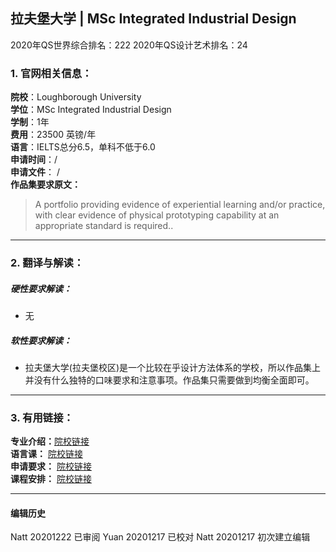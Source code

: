 ## 拉夫堡大学 | MSc Integrated Industrial Design

2020年QS世界综合排名：222
2020年QS设计艺术排名：24


### 1. 官网相关信息：

**院校**：Loughborough University  
**学位**：MSc Integrated Industrial Design   
**学制**：1年  
**费用**：23500 英镑/年  
**语言**：IELTS总分6.5，单科不低于6.0  
**申请时间**：/  
**申请文件**： /  
**作品集要求原文：**   

>	A portfolio providing evidence of experiential learning and/or practice, with clear evidence of physical prototyping capability at an appropriate standard is required..


---


### 2. 翻译与解读：

##### 硬性要求解读：
- 无


##### 软性要求解读：
- 拉夫堡大学(拉夫堡校区)是一个比较在乎设计方法体系的学校，所以作品集上并没有什么独特的口味要求和注意事项。作品集只需要做到均衡全面即可。


---


### 3. 有用链接：

**专业介绍：**[院校链接](http://www.lboro.ac.uk/study/postgraduate/masters-degrees/a-z/integrated-industrial-design/)  
**语言课：** [院校链接](https://www.lboro.ac.uk/services/alss/pre-sessional-courses/pre-sessional-dates-fees-entry/)  
**申请要求：** [院校链接](https://www.lboro.ac.uk/international/apply/entry-requirements/postgraduate/)  
**课程安排：** [院校链接](https://www.lboro.ac.uk/study/postgraduate/masters-degrees/a-z/integrated-industrial-design/#fees)


---


#### 编辑历史  

Natt 20201222 已审阅
Yuan 20201217 已校对
Natt 20201217 初次建立编辑  
